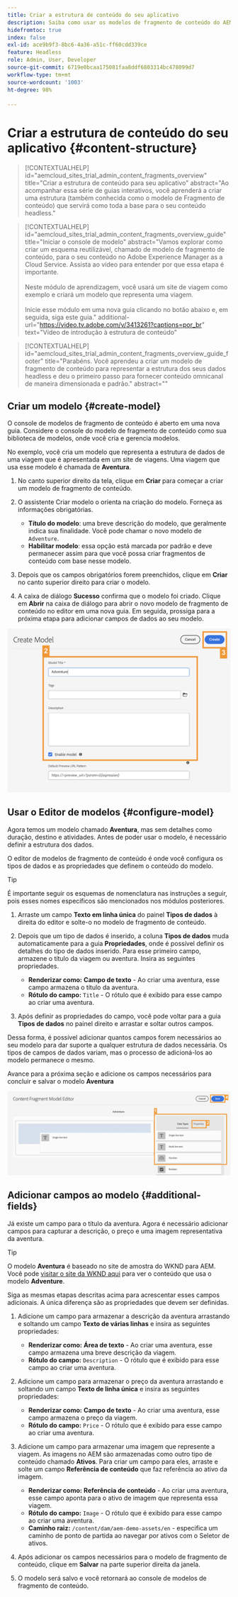 ```yaml
---
title: Criar a estrutura de conteúdo do seu aplicativo
description: Saiba como usar os modelos de fragmento de conteúdo do AEM para criar sua estrutura de conteúdo, que serve como base para seu conteúdo headless.
hidefromtoc: true
index: false
exl-id: ace9b9f3-8bc6-4a36-a51c-ff60cdd339ce
feature: Headless
role: Admin, User, Developer
source-git-commit: 6719e0bcaa175081faa8ddf6803314bc478099d7
workflow-type: tm+mt
source-wordcount: '1003'
ht-degree: 98%

---
```



# Criar a estrutura de conteúdo do seu aplicativo {#content-structure}

>[!CONTEXTUALHELP]
>id="aemcloud_sites_trial_admin_content_fragments_overview"
>title="Criar a estrutura de conteúdo para seu aplicativo"
>abstract="Ao acompanhar essa série de guias interativos, você aprenderá a criar uma estrutura (também conhecida como o modelo de Fragmento de conteúdo) que servirá como toda a base para o seu conteúdo headless."

>[!CONTEXTUALHELP]
>id="aemcloud_sites_trial_admin_content_fragments_overview_guide"
>title="Iniciar o console de modelo"
>abstract="Vamos explorar como criar um esquema reutilizável, chamado de modelo de fragmento de conteúdo, para o seu conteúdo no Adobe Experience Manager as a Cloud Service. Assista ao vídeo para entender por que essa etapa é importante. <br><br>Neste módulo de aprendizagem, você usará um site de viagem como exemplo e criará um modelo que representa uma viagem.<br><br>Inicie esse módulo em uma nova guia clicando no botão abaixo e, em seguida, siga este guia."
>additional-url="https://video.tv.adobe.com/v/3413261?captions=por_br" text="Vídeo de introdução à estrutura de conteúdo"

>[!CONTEXTUALHELP]
>id="aemcloud_sites_trial_admin_content_fragments_overview_guide_footer"
>title="Parabéns. Você aprendeu a criar um modelo de fragmento de conteúdo para representar a estrutura dos seus dados headless e deu o primeiro passo para fornecer conteúdo omnicanal de maneira dimensionada e padrão."
>abstract=""

## Criar um modelo {#create-model}

O console de modelos de fragmento de conteúdo é aberto em uma nova guia. Considere o console do modelo de fragmento de conteúdo como sua biblioteca de modelos, onde você cria e gerencia modelos.

No exemplo, você cria um modelo que representa a estrutura de dados de uma viagem que é apresentada em um site de viagens. Uma viagem que usa esse modelo é chamada de **Aventura**.

1. No canto superior direito da tela, clique em **Criar** para começar a criar um modelo de fragmento de conteúdo.

1. O assistente Criar modelo o orienta na criação do modelo. Forneça as informações obrigatórias.

   * **Título do modelo**: uma breve descrição do modelo, que geralmente indica sua finalidade. Você pode chamar o novo modelo de `Adventure`.
   * **Habilitar modelo**: essa opção está marcada por padrão e deve permanecer assim para que você possa criar fragmentos de conteúdo com base nesse modelo.

1. Depois que os campos obrigatórios forem preenchidos, clique em **Criar** no canto superior direito para criar o modelo.

1. A caixa de diálogo **Sucesso** confirma que o modelo foi criado. Clique em **Abrir** na caixa de diálogo para abrir o novo modelo de fragmento de conteúdo no editor em uma nova guia. Em seguida, prossiga para a próxima etapa para adicionar campos de dados ao seu modelo.

![Etapas dois e três da criação de um modelo de fragmento de conteúdo](assets/do-not-localize/create-model.png)

## Usar o Editor de modelos {#configure-model}

Agora temos um modelo chamado **Aventura**, mas sem detalhes como duração, destino e atividades. Antes de poder usar o modelo, é necessário definir a estrutura dos dados.

O editor de modelos de fragmento de conteúdo é onde você configura os tipos de dados e as propriedades que definem o conteúdo do modelo.

>[!TIP]
>
>É importante seguir os esquemas de nomenclatura nas instruções a seguir, pois esses nomes específicos são mencionados nos módulos posteriores.

1. Arraste um campo **Texto em linha única** do painel **Tipos de dados** à direita do editor e solte-o no modelo de fragmento de conteúdo.

1. Depois que um tipo de dados é inserido, a coluna **Tipos de dados** muda automaticamente para a guia **Propriedades**, onde é possível definir os detalhes do tipo de dados inserido. Para esse primeiro campo, armazene o título da viagem ou aventura. Insira as seguintes propriedades.

   * **Renderizar como:** **Campo de texto** - Ao criar uma aventura, esse campo armazena o título da aventura.
   * **Rótulo do campo:** `Title` - O rótulo que é exibido para esse campo ao criar uma aventura.

1. Após definir as propriedades do campo, você pode voltar para a guia **Tipos de dados** no painel direito e arrastar e soltar outros campos.

Dessa forma, é possível adicionar quantos campos forem necessários ao seu modelo para dar suporte a qualquer estrutura de dados necessária. Os tipos de campos de dados variam, mas o processo de adicioná-los ao modelo permanece o mesmo.

Avance para a próxima seção e adicione os campos necessários para concluir e salvar o modelo **Aventura**

![Etapas um, dois e três da adição de campos ao modelo](assets/do-not-localize/define-model-fields.png)

## Adicionar campos ao modelo {#additional-fields}

Já existe um campo para o título da aventura. Agora é necessário adicionar campos para capturar a descrição, o preço e uma imagem representativa da aventura.

>[!TIP]
>
>O modelo **Aventura** é baseado no site de amostra do WKND para AEM. Você pode [visitar o site da WKND aqui](https://wknd.site/us/en/adventures/yosemite-backpacking.html) para ver o conteúdo que usa o modelo **Adventure**.

Siga as mesmas etapas descritas acima para acrescentar esses campos adicionais. A única diferença são as propriedades que devem ser definidas.

1. Adicione um campo para armazenar a descrição da aventura arrastando e soltando um campo **Texto de várias linhas** e insira as seguintes propriedades:

   * **Renderizar como:** **Área de texto** - Ao criar uma aventura, esse campo armazena uma breve descrição da viagem.
   * **Rótulo do campo:** `Description` - O rótulo que é exibido para esse campo ao criar uma aventura.

1. Adicione um campo para armazenar o preço da aventura arrastando e soltando um campo **Texto de linha única** e insira as seguintes propriedades:

   * **Renderizar como:** **Campo de texto** - Ao criar uma aventura, esse campo armazena o preço da viagem.
   * **Rótulo do campo:** `Price` - O rótulo que é exibido para esse campo ao criar uma aventura.

1. Adicione um campo para armazenar uma imagem que represente a viagem. As imagens no AEM são armazenadas como outro tipo de conteúdo chamado **Ativos**. Para criar um campo para eles, arraste e solte um campo **Referência de conteúdo** que faz referência ao ativo da imagem.

   * **Renderizar como:** **Referência de conteúdo** - Ao criar uma aventura, esse campo aponta para o ativo de imagem que representa essa viagem.
   * **Rótulo do campo:** `Image` - O rótulo que é exibido para esse campo ao criar uma aventura.
   * **Caminho raiz:** `/content/dam/aem-demo-assets/en` - especifica um caminho de ponto de partida ao navegar por ativos com o Seletor de ativos.

1. Após adicionar os campos necessários para o modelo de fragmento de conteúdo, clique em **Salvar** na parte superior direita da janela.

1. O modelo será salvo e você retornará ao console de modelos de fragmento de conteúdo.

